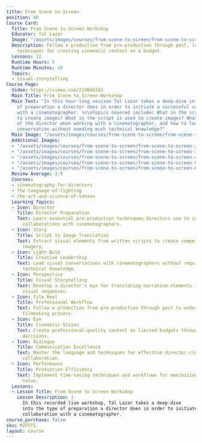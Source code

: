 ```yaml
---
title: From Scene to Screen
position: 40
Course Card:
  Title: From Scene to Screen Workshop
  Educator: Tal Lazar
  Image: "/assets/images/courses/from-scene-to-screen/from-scene-to-screen.jpg"
  Description: Follow a production from pre-production through post, learning professional
    techniques for creating cinematic content on a budget.
  Lessons: 12
  Runtime Hours: 5
  Runtime Minutes: 10
  Topics:
  - visual-storytelling
Course Page:
  Video: https://vimeo.com/224060283
  Main Title: From Scene to Screen Workshop
  Main Text: "In this hour-long session Tal Lazar takes a deep-dive into the type
    of preparation a director does in order to initiate a successful collaboration
    with a cinematographer. \n\nTopics covered include: What in the script is used
    to create images? What in the script is used to create images? What is the role
    of the director when working with a cinematographer, and how to lead a creative
    conversation without needing much technical knowledge?"
  Main Image: "/assets/images/courses/from-scene-to-screen/from-scene-to-screen-1.jpg"
  Additional Images:
  - "/assets/images/courses/from-scene-to-screen/from-scene-to-screen-2.jpg"
  - "/assets/images/courses/from-scene-to-screen/from-scene-to-screen-3.jpg"
  - "/assets/images/courses/from-scene-to-screen/from-scene-to-screen-4.jpg"
  - "/assets/images/courses/from-scene-to-screen/from-scene-to-screen-5.jpg"
  - "/assets/images/courses/from-scene-to-screen/from-scene-to-screen-6.jpg"
  Review Average: 3.9
  Courses:
  - cinematography-for-directors
  - the-language-of-lighting
  - the-art-and-science-of-lenses
  Learning Topics:
  - Icon: Director
    Title: Director Preparation
    Text: Learn essential pre-production techniques directors use to initiate successful
      collaborations with cinematographers.
  - Icon: Story
    Title: Script to Image Translation
    Text: Extract visual elements from written scripts to create compelling cinematic
      imagery.
  - Icon: Light Bulb
    Title: Creative Leadership
    Text: Lead visual conversations with cinematographers without requiring extensive
      technical knowledge.
  - Icon: Perspective
    Title: Visual Storytelling
    Text: Develop a director's eye for translating narrative elements into powerful
      visual sequences.
  - Icon: Film Reel
    Title: Professional Workflow
    Text: Follow a production from pre-production through post to understand the complete
      filmmaking process.
  - Icon: Eye
    Title: Cinematic Vision
    Text: Create professional-quality content on limited budgets through smart creative
      decisions.
  - Icon: Dialogue
    Title: Communication Excellence
    Text: Master the language and techniques for effective director-cinematographer
      collaboration.
  - Icon: Performance
    Title: Production Efficiency
    Text: Implement time-saving techniques and workflows for maximizing production
      value.
  Lessons:
  - Lesson Title: From Scene to Screen Workshop
    Lesson Description: |-
      In this recorded live workshop, Tal Lazar takes a deep-dive
      into the type of preparation a director does in order to initiate a successful
      collaboration with a cinematographer.
course_purchase: false
sku: MZFSTS
layout: course
---
```


